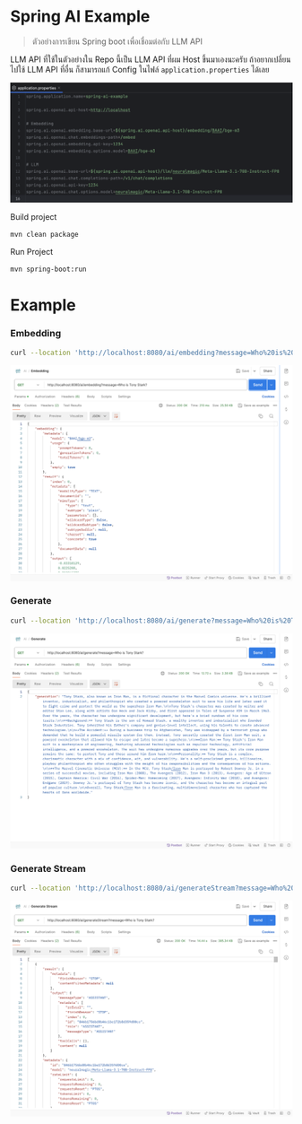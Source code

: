 # Spring AI Example

> ตัวอย่างการเขียน Spring boot เพื่อเชื่อมต่อกับ LLM API

LLM API ที่ใช้ในตัวอย่างใน Repo นี้เป็น LLM API ที่ผม Host ขึ้นมาเองนะครับ
ถ้าอยากเปลี่ยนไปใช้ LLM API ที่อื่น ก็สามารถแก้ Config ในไฟล์ `application.properties` ได้เลย

![](./application-properties.png)

Build project

```sh
mvn clean package
```

Run Project

```sh
mvn spring-boot:run
```

# Example

### Embedding

```sh
curl --location 'http://localhost:8080/ai/embedding?message=Who%20is%20Tony%20Stark%3F'
```

![Embedding](./embedding-example.png)

### Generate

```sh
curl --location 'http://localhost:8080/ai/generate?message=Who%20is%20Tony%20Stark%3F'
```

![Generate](./generate-example.png)

### Generate Stream

```sh
curl --location 'http://localhost:8080/ai/generateStream?message=Who%20is%20Tony%20Stark%3F'
```

![Generate Stream](./generate-stream-example.png)